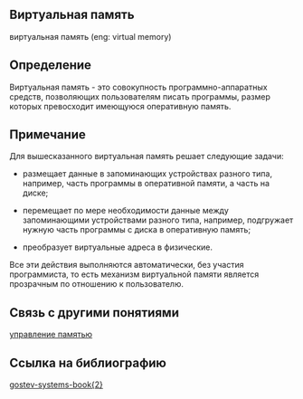 ## Виртуальная память
виртуальная память (eng: virtual memory) 

## Определение
Виртуальная память - это совокупность программно-аппаратных средств, позволяющих пользователям писать программы, размер которых превосходит имеющуюся оперативную память.
## Примечание
Для вышесказанного виртуальная память решает следующие задачи:

 - размещает данные в запоминающих устройствах разного типа, например, часть программы в оперативной памяти, а часть на диске;

 - перемещает по мере необходимости данные между запоминающими устройствами разного типа, например, подгружает нужную часть программы с диска в оперативную память;

 - преобразует виртуальные адреса в физические.

Все эти действия выполняются автоматически, без участия программиста, то есть механизм виртуальной памяти является прозрачным по отношению к пользователю.

## Связь с другими понятиями
[управление памятью](memory_management.md)
## Cсылка на библиографию
[gostev-systems-book{2}](../bibliography/gostev-systems-book%7B2%7D.md)

